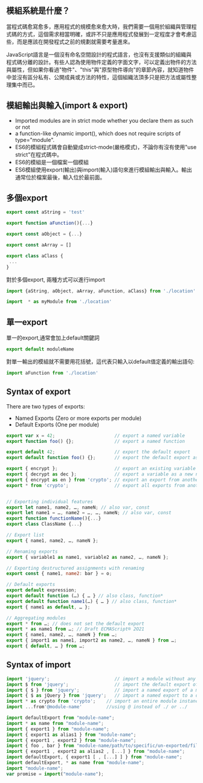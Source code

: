 


## 模組系統是什麼？
當程式碼愈寫愈多，應用程式的規模愈來愈大時，我們需要一個用於組織與管理程式碼的方式，這個需求相當明確，或許不只是應用程式發展到一定程度才會考慮這些，而是應該在開發程式之前的規劃就需要考量進來。

JavaScript語言是一個沒有命名空間設計的程式語言，也沒有支援類似的組織與程式碼分離的設計。有些人認為使用物件定義的字面文字，可以定義出物件的方法與屬性，但如果你看過"物件"、"this"與"原型物件導向"的章節內容，就知道物件中並沒有區分私有、公開成員或方法的特性，這個組織法頂多只是把方法或屬性整理集中而已。



## 模組輸出與輸入(import & export)

- Imported modules are in strict mode whether you declare them as such or not
- a function-like dynamic import(), which does not require scripts of type="module".
- ES6的模組程式碼會自動變成strict-mode(嚴格模式)，不論你有沒有使用"use strict"在程式碼中。
- ES6的模組是一個檔案一個模組
- ES6模組使用export(輸出)與import(輸入)語句來進行模組輸出與輸入。輸出通常位於檔案最後，輸入位於最前面。



## 多個export

```js
export const aString = 'test'

export function aFunction(){...}

export const aObject = {...}

export const aArray = []

export class aClass {
 ...
}
```
對於多個export, 兩種方式可以進行import

```js
import {aString, aObject, aArray, aFunction, aClass} from './location'
```
```js
import  * as myModule from './location'
```

## 單一export
單一的export,通常會加上default關鍵詞
```js
export default moduleName
```
對單一輸出的模組就不需要用花括號，這代表只輸入以default值定義的輸出語句:
```js
import aFunction from './location'
```
## Syntax of export
There are two types of exports:
- Named Exports (Zero or more exports per module)
- Default Exports (One per module)

```js
export var x = 42;                      // export a named variable
export function foo() {};               // export a named function

export default 42;                      // export the default export
export default function foo() {};       // export the default export as a function

export { encrypt };                     // export an existing variable
export { decrypt as dec };              // export a variable as a new name
export { encrypt as en } from 'crypto'; // export an export from another module
export * from 'crypto';                 // export all exports from another module


// Exporting individual features
export let name1, name2, …, nameN; // also var, const
export let name1 = …, name2 = …, …, nameN; // also var, const
export function functionName(){...}
export class ClassName {...}

// Export list
export { name1, name2, …, nameN };

// Renaming exports
export { variable1 as name1, variable2 as name2, …, nameN };

// Exporting destructured assignments with renaming
export const { name1, name2: bar } = o;

// Default exports
export default expression;
export default function (…) { … } // also class, function*
export default function name1(…) { … } // also class, function*
export { name1 as default, … };

// Aggregating modules
export * from …; // does not set the default export
export * as name1 from …; // Draft ECMAScript® 2O21
export { name1, name2, …, nameN } from …;
export { import1 as name1, import2 as name2, …, nameN } from …;
export { default, … } from …;

```

## Syntax of import
```js
import 'jquery';                        // import a module without any import bindings
import $ from 'jquery';                 // import the default export of a module
import { $ } from 'jquery';             // import a named export of a module
import { $ as jQuery } from 'jquery';   // import a named export to a different name
import * as crypto from 'crypto';    // import an entire module instance object
import ...from'@module-name'         //using @ instead of ./ or ../

import defaultExport from "module-name";
import * as name from "module-name";
import { export1 } from "module-name";
import { export1 as alias1 } from "module-name";
import { export1 , export2 } from "module-name";
import { foo , bar } from "module-name/path/to/specific/un-exported/file";
import { export1 , export2 as alias2 , [...] } from "module-name";
import defaultExport, { export1 [ , [...] ] } from "module-name";
import defaultExport, * as name from "module-name";
import "module-name";
var promise = import("module-name");
```









